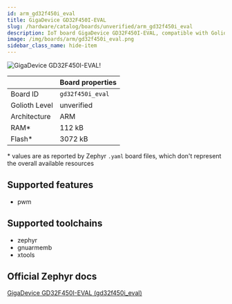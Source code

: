 ```yaml
---
id: arm_gd32f450i_eval
title: GigaDevice GD32F450I-EVAL
slug: /hardware/catalog/boards/unverified/arm_gd32f450i_eval
description: IoT board GigaDevice GD32F450I-EVAL, compatible with Golioth at unverified level.
image: /img/boards/arm/gd32f450i_eval.png
sidebar_class_name: hide-item
---
```


[//]: # (This is an auto-generated file, do not edit! Changes to it will be lost upon re-generation)

![GigaDevice GD32F450I-EVAL!](/img/boards/arm/gd32f450i_eval.png "GigaDevice GD32F450I-EVAL")

|                | Board properties     |
| -------------  | -------------------- |
| Board ID       | `gd32f450i_eval` |
| Golioth Level  | unverified       |
| Architecture   | ARM |
| RAM*           | 112 kB |
| Flash*         | 3072 kB |

\* values are as reported by Zephyr `.yaml` board files, which don't represent the overall available resources



## Supported features

* pwm

## Supported toolchains

* zephyr
* gnuarmemb
* xtools

## Official Zephyr docs

[GigaDevice GD32F450I-EVAL (gd32f450i_eval)](https://docs.zephyrproject.org/latest/boards/arm/gd32f450i_eval/doc/index.html)
